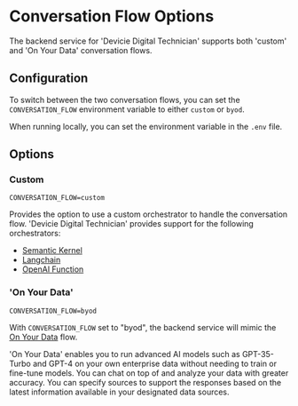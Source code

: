 # Conversation Flow Options

The backend service for 'Devicie Digital Technician' supports both 'custom' and 'On Your Data' conversation flows.

## Configuration

To switch between the two conversation flows, you can set the `CONVERSATION_FLOW` environment variable to either `custom` or `byod`.

When running locally, you can set the environment variable in the `.env` file.

## Options

### Custom

```env
CONVERSATION_FLOW=custom
```

Provides the option to use a custom orchestrator to handle the conversation flow. 'Devicie Digital Technician' provides support for the following orchestrators:

- [Semantic Kernel](https://learn.microsoft.com/en-us/semantic-kernel/)
- [Langchain](https://python.langchain.com/v0.2/docs/introduction/)
- [OpenAI Function](https://learn.microsoft.com/en-us/azure/ai-services/openai/how-to/function-calling)

### 'On Your Data'

```env
CONVERSATION_FLOW=byod
```

With `CONVERSATION_FLOW` set to "byod", the backend service will mimic the [On Your Data](https://learn.microsoft.com/en-us/azure/ai-services/openai/concepts/use-your-data) flow.

'On Your Data' enables you to run advanced AI models such as GPT-35-Turbo and GPT-4 on your own enterprise data without needing to train or fine-tune models. You can chat on top of and analyze your data with greater accuracy. You can specify sources to support the responses based on the latest information available in your designated data sources.
